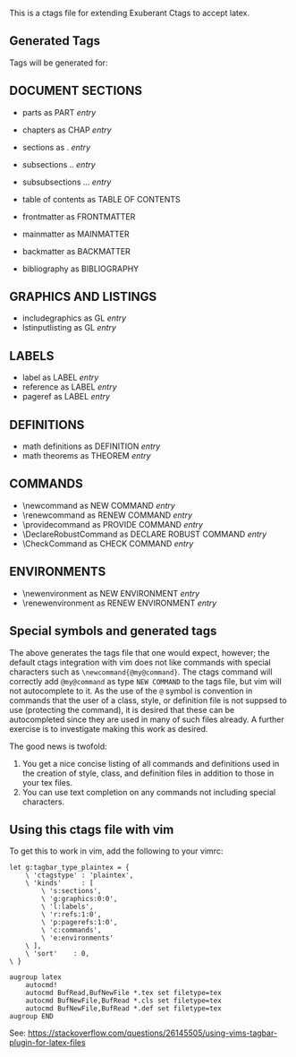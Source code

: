 This is a ctags file for extending Exuberant Ctags to accept latex.

## Generated Tags
Tags will be generated for:

DOCUMENT SECTIONS
----------------
* parts as PART *entry* 
* chapters as CHAP *entry* 
* sections as . *entry* 
* subsections .. *entry* 
* subsubsections ... *entry* 

* table of contents as TABLE OF CONTENTS
* frontmatter as FRONTMATTER
* mainmatter as MAINMATTER
* backmatter as BACKMATTER
* bibliography as BIBLIOGRAPHY

GRAPHICS AND LISTINGS
----------------
* includegraphics as GL *entry* 
* lstinputlisting as GL *entry* 

LABELS
----------------
* label as LABEL *entry* 
* reference as LABEL *entry* 
* pageref as LABEL *entry* 

DEFINITIONS
----------------
* math definitions as DEFINITION *entry* 
* math theorems as THEOREM *entry* 

COMMANDS
----------------
* \newcommand as NEW COMMAND *entry* 
* \renewcommand as RENEW COMMAND *entry* 
* \providecommand as PROVIDE COMMAND *entry* 
* \DeclareRobustCommand as DECLARE ROBUST COMMAND *entry* 
* \CheckCommand as CHECK COMMAND *entry* 

ENVIRONMENTS
----------------
* \newenvironment as NEW ENVIRONMENT *entry* 
* \renewenvironment as RENEW ENVIRONMENT *entry* 
 
## Special symbols and generated tags
The above generates the tags file that one would expect, however; the default ctags integration with vim does not like commands with special characters such as `\newcommand{@my@command}`. The ctags command will correctly add `@my@command` as type `NEW COMMAND` to the tags file, but vim will not autocomplete to it. As the use of the `@` symbol is convention in commands that the user of a class, style, or definition file is not suppsed to use (protecting the command), it is desired that these can be autocompleted since they are used in many of such files already. A further exercise is to investigate making this work as desired. 

The good news is twofold: 

1. You get a nice concise listing of all commands and definitions used in the creation of style, class, and definition files in addition to those in your tex files.
2. You can use text completion on any commands not including special characters.

## Using this ctags file with vim
To get this to work in vim, add the following to your vimrc:

```vim
let g:tagbar_type_plaintex = {
    \ 'ctagstype' : 'plaintex',
    \ 'kinds'     : [
        \ 's:sections',
        \ 'g:graphics:0:0',
        \ 'l:labels',
        \ 'r:refs:1:0',
        \ 'p:pagerefs:1:0',
        \ 'c:commands',
        \ 'e:environments'
    \ ],
    \ 'sort'    : 0,
\ }

augroup latex
    autocmd!
    autocmd BufRead,BufNewFile *.tex set filetype=tex
    autocmd BufNewFile,BufRead *.cls set filetype=tex
    autocmd BufNewFile,BufRead *.def set filetype=tex
augroup END

```

See: <https://stackoverflow.com/questions/26145505/using-vims-tagbar-plugin-for-latex-files>
